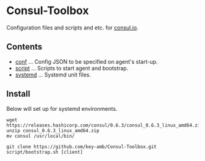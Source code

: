 # Consul-Toolbox

Configuration files and scripts and etc. for [consul.io](https://www.consul.io/).

## Contents

- [conf](conf/) ... Config JSON to be specified on agent's start-up.
- [script](script/) ... Scripts to start agent and bootstrap.
- [systemd](systemd/) ... Systemd unit files.

## Install

Below will set up for systemd environments.

```
wget https://releases.hashicorp.com/consul/0.6.3/consul_0.6.3_linux_amd64.zip
unzip consul_0.6.3_linux_amd64.zip
mv consul /usr/local/bin/

git clone https://github.com/key-amb/Consul-Toolbox.git
script/bootstrap.sh [client]
```
